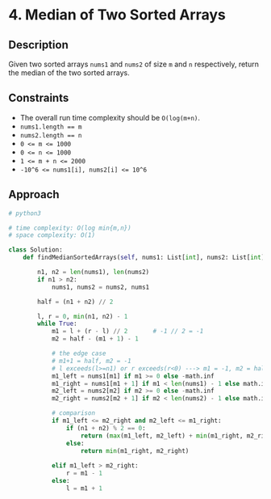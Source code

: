 # 4. Median of Two Sorted Arrays

## Description

Given two sorted arrays `nums1` and `nums2` of size `m` and `n` respectively, return the median of the two sorted arrays.

## Constraints

- The overall run time complexity should be `O(log(m+n)`.
- `nums1.length == m`
- `nums2.length == n`
- `0 <= m <= 1000`
- `0 <= n <= 1000`
- `1 <= m + n <= 2000`
- `-10^6 <= nums1[i], nums2[i] <= 10^6`

## Approach

```python
# python3

# time complexity: O(log min{m,n})
# space complexity: O(1)

class Solution:
    def findMedianSortedArrays(self, nums1: List[int], nums2: List[int]) -> float:

        n1, n2 = len(nums1), len(nums2)
        if n1 > n2:
            nums1, nums2 = nums2, nums1

        half = (n1 + n2) // 2

        l, r = 0, min(n1, n2) - 1
        while True:
            m1 = l + (r - l) // 2       # -1 // 2 = -1
            m2 = half - (m1 + 1) - 1

            # the edge case
            # m1+1 = half, m2 = -1
            # l exceeds(l>=n1) or r exceeds(r<0) ---> m1 = -1, m2 = half-1
            m1_left = nums1[m1] if m1 >= 0 else -math.inf
            m1_right = nums1[m1 + 1] if m1 < len(nums1) - 1 else math.inf
            m2_left = nums2[m2] if m2 >= 0 else -math.inf
            m2_right = nums2[m2 + 1] if m2 < len(nums2) - 1 else math.inf

            # comparison
            if m1_left <= m2_right and m2_left <= m1_right:
                if (n1 + n2) % 2 == 0:
                    return (max(m1_left, m2_left) + min(m1_right, m2_right)) / 2
                else:
                    return min(m1_right, m2_right)
            
            elif m1_left > m2_right:
                r = m1 - 1
            else:
                l = m1 + 1
```